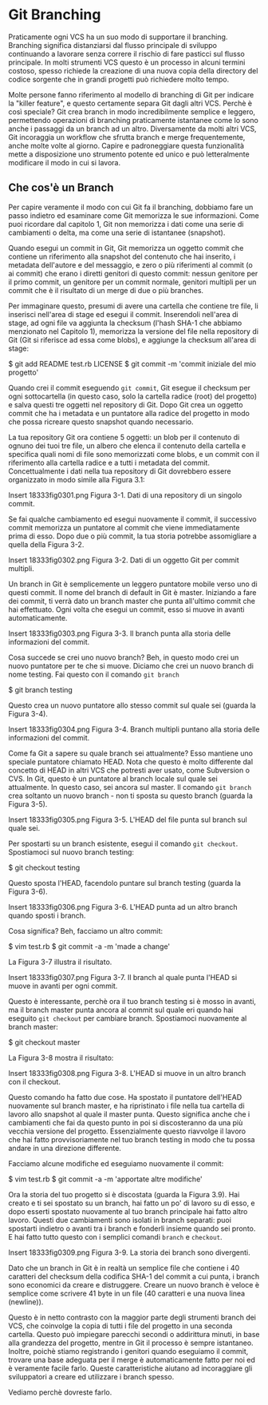 # Git Branching #

Praticamente ogni VCS ha un suo modo di supportare il branching. Branching significa distanziarsi dal flusso principale di sviluppo continuando a lavorare senza correre il rischio di fare pasticci sul flusso principale. In molti strumenti VCS questo è un processo in alcuni termini costoso, spesso richiede la creazione di una nuova copia della directory del codice sorgente che in grandi progetti può richiedere molto tempo.

Molte persone fanno riferimento al modello di branching di Git per indicare la "killer feature", e questo certamente separa Git dagli altri VCS. Perchè è così speciale? Git crea branch in modo incredibilmente semplice e leggero, permettendo operazioni di branching praticamente istantanee come lo sono anche i passaggi da un branch ad un altro. Diversamente da molti altri VCS, Git incoraggia un workflow che sfrutta branch e merge frequentemente, anche molte volte al giorno. Capire e padroneggiare questa funzionalità mette a disposizione uno strumento potente ed unico e può letteralmente modificare il modo in cui si lavora.

## Che cos'è un Branch ##

Per capire veramente il modo con cui Git fa il branching, dobbiamo fare un passo indietro ed esaminare come Git memorizza le sue informazioni. Come puoi ricordare dal capitolo 1, Git non memorizza i dati come una serie di cambiamenti o delta, ma come una serie di istantanee (snapshot).

Quando esegui un commit in Git, Git memorizza un oggetto commit che contiene un riferimento alla snapshot del contenuto che hai inserito, i metadata dell'autore e del messaggio, e zero o più riferimenti al commit (o ai commit) che erano i diretti genitori di questo commit: nessun genitore per il primo commit, un genitore per un commit normale, genitori multipli per un commit che è il risultato di un merge di due o più branches.

Per immaginare questo, presumi di avere una cartella che contiene tre file, li inserisci nell'area di stage ed esegui il commit. Inserendoli nell'area di stage, ad ogni file va aggiunta la checksum (l'hash SHA-1 che abbiamo menzionato nel Capitolo 1), memorizza la versione del file nella repository di Git (Git si riferisce ad essa come blobs), e aggiunge la checksum all'area di stage:

  $ git add README test.rb LICENSE
	$ git commit -m 'commit iniziale del mio progetto'

Quando crei il commit eseguendo `git commit`, Git esegue il checksum per ogni sottocartella (in questo caso, solo la cartella radice (root) del progetto) e salva questi tre oggetti nel repository di Git. Dopo Git crea un oggetto commit che ha i metadata e un puntatore alla radice del progetto in modo che possa ricreare questo snapshot quando necessario.

La tua repository Git ora contiene 5 oggetti: un blob per il contenuto di ognuno dei tuoi tre file, un albero che elenca il contenuto della cartella e specifica quali nomi di file sono memorizzati come blobs, e un commit con il riferimento alla cartella radice e a tutti i metadata del commit. Concettualmente i dati nella tua repository di Git dovrebbero essere organizzato in modo simile alla Figura 3.1:

Insert 18333fig0301.png 
Figura 3-1. Dati di una repository di un singolo commit.

Se fai qualche cambiamento ed esegui nuovamente il commit, il successivo commit memorizza un puntatore al commit che viene immediatamente prima di esso. Dopo due o più commit, la tua storia potrebbe assomigliare a quella della Figura 3-2.

Insert 18333fig0302.png 
Figura 3-2. Dati di un oggetto Git per commit multipli.

Un branch  in Git è semplicemente un leggero puntatore mobile verso uno di questi commit. Il nome del branch di default in Git è master. Iniziando a fare dei commit, ti verrà dato un branch master che punta all'ultimo commit che hai effettuato. Ogni volta che esegui un commit, esso si muove in avanti automaticamente.

Insert 18333fig0303.png 
Figura 3-3. Il branch punta alla storia delle informazioni del commit.

Cosa succede se crei uno nuovo branch? Beh, in questo modo crei un nuovo puntatore per te che si muove. Diciamo che crei un nuovo branch di nome testing. Fai questo con il comando `git branch`

  $ git branch testing

Questo crea un nuovo puntatore allo stesso commit sul quale sei (guarda la Figura 3-4).

Insert 18333fig0304.png 
Figura 3-4. Branch multipli puntano alla storia delle informazioni del commit.

Come fa Git a sapere su quale branch sei attualmente? Esso mantiene uno speciale puntatore chiamato HEAD. Nota che questo è molto differente dal concetto di HEAD in altri VCS che potresti aver usato, come Subversion o CVS. In Git, questo è un puntatore al branch locale sul quale sei attualmente. In questo caso, sei ancora sul master. Il comando `git branch` crea soltanto un nuovo branch - non ti sposta su questo branch (guarda la Figura 3-5).

Insert 18333fig0305.png 
Figura 3-5. L'HEAD del file punta sul branch sul quale sei.

Per spostarti su un branch esistente, esegui il comando `git checkout`. Spostiamoci sul nuovo branch testing:

  $ git checkout testing

Questo sposta l'HEAD, facendolo puntare sul branch testing (guarda la Figura 3-6).

Insert 18333fig0306.png
Figura 3-6. L'HEAD punta ad un altro branch quando sposti i branch.

Cosa significa? Beh, facciamo un altro commit:

  $ vim test.rb
	$ git commit -a -m 'made a change'

La Figura 3-7 illustra il risultato.

Insert 18333fig0307.png 
Figura 3-7. Il branch al quale punta l'HEAD si muove in avanti per ogni commit.

Questo è interessante, perchè ora il tuo branch testing si è mosso in avanti, ma il branch master punta ancora al commit sul quale eri quando hai eseguito `git checkout` per cambiare branch. Spostiamoci nuovamente al branch master:

  $ git checkout master

La Figura 3-8 mostra il risultato:

Insert 18333fig0308.png 
Figura 3-8. L'HEAD si muove in un altro branch con il checkout.

Questo comando ha fatto due cose. Ha spostato il puntatore dell'HEAD nuovamente sul branch master, e ha ripristinato i file nella tua cartella di lavoro allo snapshot al quale il master punta. Questo significa anche che i cambiamenti che fai da questo punto in poi si discosteranno da una più vecchia versione del progetto. Essenzialmente questo riavvolge il lavoro che hai fatto provvisoriamente nel tuo branch testing in modo che tu possa andare in una direzione differente.

Facciamo alcune modifiche ed eseguiamo nuovamente il commit:

  $ vim test.rb
	$ git commit -a -m 'apportate altre modifiche'

Ora la storia del tuo progetto si è discostata (guarda la Figura 3.9). Hai creato e ti sei spostato su un branch, hai fatto un po' di lavoro su di esso, e dopo esserti spostato nuovamente al tuo branch principale hai fatto altro lavoro. Questi due cambiamenti sono isolati in branch separati: puoi spostarti indietro o avanti tra i branch e fonderli insieme quando sei pronto. E hai fatto tutto questo con i semplici comandi `branch` e  `checkout`.

Insert 18333fig0309.png 
Figura 3-9. La storia dei branch sono divergenti.

Dato che un branch in Git è in realtà un semplice file che contiene i 40 caratteri del checksum della codifica SHA-1 del commit a cui punta, i branch sono economici da creare e distruggere. Creare un nuovo branch è veloce è semplice come scrivere 41 byte in un file (40 caratteri e una nuova linea (newline)).

Questo è in netto contrasto con la maggior parte degli strumenti branch dei VCS, che coinvolge la copia di tutti i file del progetto in una seconda cartella. Questo può impiegare parecchi secondi o addirittura minuti, in base alla grandezza del progetto, mentre in Git il processo è sempre istantaneo. Inoltre, poichè stiamo registrando i genitori quando eseguiamo il commit, trovare una base adeguata per il merge è automaticamente fatto per noi ed è veramente facile farlo. Queste caratteristiche aiutano ad incoraggiare gli sviluppatori a creare ed utilizzare i branch spesso.

Vediamo perchè dovreste farlo.
